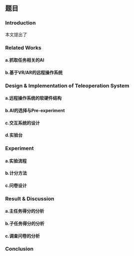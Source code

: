 ## 题目

### Introduction
本文提出了
### Related Works

#### a.抓取任务相关的AI
#### b.基于VR/AR的远程操作系统


### Design & Implementation of Teleoperation System

#### a.远程操作系统的软硬件结构

#### b.AI的选择与Pre-experiment

#### c.交互系统的设计

#### d.实验台

### Experiment

#### a.实验流程

#### b.计分方法

#### c.问卷设计

### Result & Discussion

#### a.主任务得分的分析

#### b.子任务得分的分析

#### c.调查问卷的分析


### Conclusion
